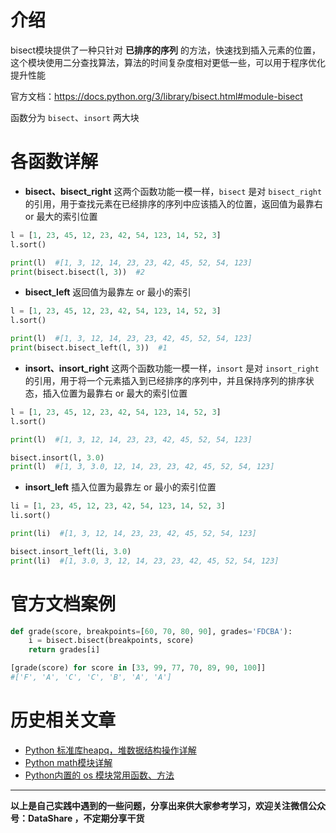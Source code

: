 # 介绍
bisect模块提供了一种只针对 **已排序的序列** 的方法，快速找到插入元素的位置，这个模块使用二分查找算法，算法的时间复杂度相对更低一些，可以用于程序优化提升性能

官方文档：https://docs.python.org/3/library/bisect.html#module-bisect

函数分为 `bisect`、`insort` 两大块

# 各函数详解
- **bisect、bisect_right**
这两个函数功能一模一样，`bisect` 是对 `bisect_right` 的引用，用于查找元素在已经排序的序列中应该插入的位置，返回值为最靠右 or 最大的索引位置
```python
l = [1, 23, 45, 12, 23, 42, 54, 123, 14, 52, 3]
l.sort()

print(l)  #[1, 3, 12, 14, 23, 23, 42, 45, 52, 54, 123]
print(bisect.bisect(l, 3))  #2
```

- **bisect_left**
返回值为最靠左 or 最小的索引
```python
l = [1, 23, 45, 12, 23, 42, 54, 123, 14, 52, 3]
l.sort()

print(l)  #[1, 3, 12, 14, 23, 23, 42, 45, 52, 54, 123]
print(bisect.bisect_left(l, 3))  #1
```

- **insort、insort_right**
这两个函数功能一模一样，`insort` 是对 `insort_right` 的引用，用于将一个元素插入到已经排序的序列中，并且保持序列的排序状态，插入位置为最靠右 or 最大的索引位置
```python
l = [1, 23, 45, 12, 23, 42, 54, 123, 14, 52, 3]
l.sort()

print(l)  #[1, 3, 12, 14, 23, 23, 42, 45, 52, 54, 123]

bisect.insort(l, 3.0)
print(l)  #[1, 3, 3.0, 12, 14, 23, 23, 42, 45, 52, 54, 123]
```

- **insort_left**
插入位置为最靠左 or 最小的索引位置
```python
li = [1, 23, 45, 12, 23, 42, 54, 123, 14, 52, 3]
li.sort()

print(li)  #[1, 3, 12, 14, 23, 23, 42, 45, 52, 54, 123]

bisect.insort_left(li, 3.0)
print(li)  #[1, 3.0, 3, 12, 14, 23, 23, 42, 45, 52, 54, 123]
```

# 官方文档案例
```python
def grade(score, breakpoints=[60, 70, 80, 90], grades='FDCBA'):
    i = bisect.bisect(breakpoints, score)
    return grades[i]

[grade(score) for score in [33, 99, 77, 70, 89, 90, 100]]
#['F', 'A', 'C', 'C', 'B', 'A', 'A']
```

# 历史相关文章
- [Python 标准库heapq，堆数据结构操作详解](./Python-标准库heapq，堆数据结构操作详解.md)
- [Python math模块详解](./Python-math模块详解.md)
- [Python内置的 os 模块常用函数、方法](./Python内置的-os-模块常用函数、方法.md)

**************************************************************************
**以上是自己实践中遇到的一些问题，分享出来供大家参考学习，欢迎关注微信公众号：DataShare ，不定期分享干货**
